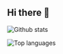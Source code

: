 ## Hi there 👋

<!--
**Shivamagrawal20/Shivamagrawal20** is a ✨ _special_ ✨ repository because its `README.md` (this file) appears on your GitHub profile.

Here are some ideas to get you started:

- 🔭 I’m currently working on ...
- 🌱 I’m currently learning ...
- 👯 I’m looking to collaborate on ...
- 🤔 I’m looking for help with ...
- 💬 Ask me about ...
- 📫 How to reach me: ...
- 😄 Pronouns: ...
- ⚡ Fun fact: ...
-->

![Github stats](https://github-readme-stats.vercel.app/api?username=Shivamagrawal20&count_private=true&show_icons=true&theme=radical)

![Top languages](https://github-readme-stats.vercel.app/api/top-langs/?username=Shivamagrawal20&show_icons=true&theme=radical)
